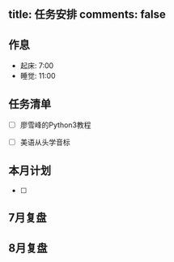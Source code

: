 
title: 任务安排
comments: false
---

## 作息

 * 起床: 7:00
 * 睡觉: 11:00

## 任务清单

- [ ] 廖雪峰的Python3教程
- [ ] 美语从头学音标




## 本月计划
- [ ] 


## 7月复盘

## 8月复盘







